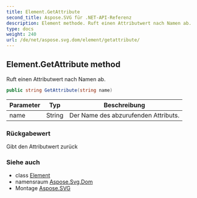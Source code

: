 ```yaml
---
title: Element.GetAttribute
second_title: Aspose.SVG für .NET-API-Referenz
description: Element methode. Ruft einen Attributwert nach Namen ab.
type: docs
weight: 240
url: /de/net/aspose.svg.dom/element/getattribute/
---
```

## Element.GetAttribute method

Ruft einen Attributwert nach Namen ab.

```csharp
public string GetAttribute(string name)
```

| Parameter | Typ | Beschreibung |
| --- | --- | --- |
| name | String | Der Name des abzurufenden Attributs. |

### Rückgabewert

Gibt den Attributwert zurück

### Siehe auch

* class [Element](../)
* namensraum [Aspose.Svg.Dom](../../element/)
* Montage [Aspose.SVG](../../../)


